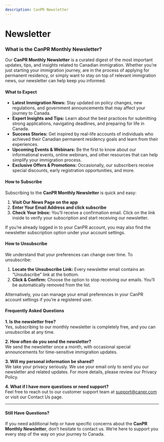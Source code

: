 ```yaml
---
description: CanPR Newsletter
---
```


# Newsletter

### What is the CanPR Monthly Newsletter?

Our **CanPR Monthly Newsletter** is a curated digest of the most important updates, tips, and insights related to Canadian immigration. Whether you’re just starting your immigration journey, are in the process of applying for permanent residency, or simply want to stay on top of relevant immigration news, our newsletter can help keep you informed.

#### What to Expect

* **Latest Immigration News:** Stay updated on policy changes, new regulations, and government announcements that may affect your journey to Canada.
* **Expert Insights and Tips:** Learn about the best practices for submitting strong applications, navigating deadlines, and preparing for life in Canada.
* **Success Stories:** Get inspired by real-life accounts of individuals who achieved their Canadian permanent residency goals and learn from their experiences.
* **Upcoming Events & Webinars:** Be the first to know about our informational events, online webinars, and other resources that can help simplify your immigration process.
* **Exclusive Offers & Promotions:** Occasionally, our subscribers receive special discounts, early registration opportunities, and more.

#### How to Subscribe

Subscribing to the **CanPR Monthly Newsletter** is quick and easy:

1. **Visit Our News Page on the app**
2. **Enter Your Email Address and click subscribe**
3. **Check Your Inbox:** You’ll receive a confirmation email. Click on the link inside to verify your subscription and start receiving our newsletter.

If you’re already logged in to your CanPR account, you may also find the newsletter subscription option under your account settings.

#### How to Unsubscribe

We understand that your preferences can change over time. To unsubscribe:

1. **Locate the Unsubscribe Link:** Every newsletter email contains an “Unsubscribe” link at the bottom.
2. **Click & Confirm:** Choose the option to stop receiving our emails. You’ll be automatically removed from the list.

Alternatively, you can manage your email preferences in your CanPR account settings if you’re a registered user.

#### Frequently Asked Questions

**1. Is the newsletter free?**\
Yes, subscribing to our monthly newsletter is completely free, and you can unsubscribe at any time.

**2. How often do you send the newsletter?**\
We send the newsletter once a month, with occasional special announcements for time-sensitive immigration updates.

**3. Will my personal information be shared?**\
We take your privacy seriously. We use your email only to send you our newsletter and related updates. For more details, please review our Privacy Policy.

**4. What if I have more questions or need support?**\
Feel free to reach out to our customer support team at support@canpr.com or visit our Contact Us page.

***

#### Still Have Questions?

If you need additional help or have specific concerns about the **CanPR Monthly Newsletter**, don’t hesitate to contact us. We’re here to support you every step of the way on your journey to Canada.
